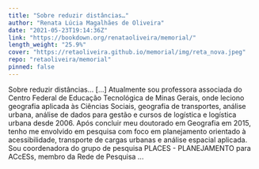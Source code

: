 ```yaml
---
title: "Sobre reduzir distâncias…"
author: "Renata Lúcia Magalhães de Oliveira"
date: "2021-05-23T19:14:36Z"
link: "https://bookdown.org/renataoliveira/memorial/"
length_weight: "25.9%"
cover: "https://retaoliveira.github.io/memorial/img/reta_nova.jpeg"
repo: "retaoliveira/memorial"
pinned: false
---
```


Sobre reduzir distâncias… [...] Atualmente sou professora associada do Centro Federal de Educação Tecnológica de Minas Gerais, onde leciono geografia aplicada às Ciências Sociais, geografia de transportes, análise urbana, análise de dados para gestão e cursos de logística e logística urbana desde 2006. Após concluir meu doutorado em Geografia em 2015, tenho me envolvido em pesquisa com foco em planejamento orientado à acessibilidade, transporte de cargas urbanas e análise espacial aplicada. Sou coordenadora do grupo de pesquisa PLACES - PLANEJAMENTO para ACcESs, membro da Rede de Pesquisa ...
